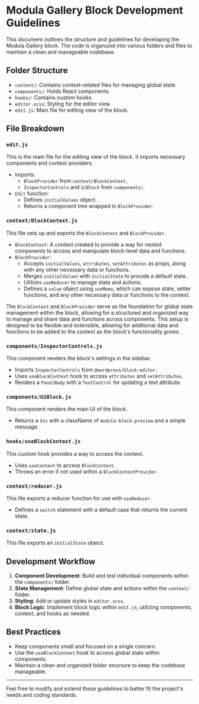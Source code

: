 # Modula Gallery Block Development Guidelines

This document outlines the structure and guidelines for developing the Modula Gallery block. The code is organized into various folders and files to maintain a clean and manageable codebase.

## Folder Structure

-   `context/`: Contains context-related files for managing global state.
-   `components/`: Holds React components.
-   `hooks/`: Contains custom hooks.
-   `editor.scss`: Styling for the editor view.
-   `edit.js`: Main file for editing view of the block.

## File Breakdown

### `edit.js`

This is the main file for the editing view of the block. It imports necessary components and context providers.

-   Imports:
    -   `BlockProvider` from `context/BlockContext`.
    -   `InspectorControls` and `UiBlock` from `components/`.
-   `Edit` function:
    -   Defines `initialValues` object.
    -   Returns a component tree wrapped in `BlockProvider`.

### `context/BlockContext.js`

This file sets up and exports the `BlockContext` and `BlockProvider`.

-   `BlockContext`: A context created to provide a way for nested components to access and manipulate block-level data and functions.
-   `BlockProvider`:
    -   Accepts `initialValues`, `attributes`, `setAttributes` as props, along with any other necessary data or functions.
    -   Merges `initialValues` with `initialState` to provide a default state.
    -   Utilizes `useReducer` to manage state and actions.
    -   Defines a `value` object using `useMemo`, which can expose state, setter functions, and any other necessary data or functions to the context.

The `BlockContext` and `BlockProvider` serve as the foundation for global state management within the block, allowing for a structured and organized way to manage and share data and functions across components. This setup is designed to be flexible and extensible, allowing for additional data and functions to be added to the context as the block's functionality grows.

### `components/InspectorControls.js`

This component renders the block's settings in the sidebar.

-   Imports `InspectorControls` from `@wordpress/block-editor`.
-   Uses `useBlockContext` hook to access `attributes` and `setAttributes`.
-   Renders a `PanelBody` with a `TextControl` for updating a text attribute.

### `components/UiBlock.js`

This component renders the main UI of the block.

-   Returns a `div` with a className of `modula-block-preview` and a simple message.

### `hooks/useBlockContext.js`

This custom hook provides a way to access the context.

-   Uses `useContext` to access `BlockContext`.
-   Throws an error if not used within a `BlockContextProvider`.

### `context/reducer.js`

This file exports a reducer function for use with `useReducer`.

-   Defines a `switch` statement with a default case that returns the current state.

### `context/state.js`

This file exports an `initialState` object.

## Development Workflow

1. **Component Development**: Build and test individual components within the `components/` folder.
2. **State Management**: Define global state and actions within the `context/` folder.
3. **Styling**: Add or update styles in `editor.scss`.
4. **Block Logic**: Implement block logic within `edit.js`, utilizing components, context, and hooks as needed.

## Best Practices

-   Keep components small and focused on a single concern.
-   Use the `useBlockContext` hook to access global state within components.
-   Maintain a clean and organized folder structure to keep the codebase manageable.

---

Feel free to modify and extend these guidelines to better fit the project's needs and coding standards.
